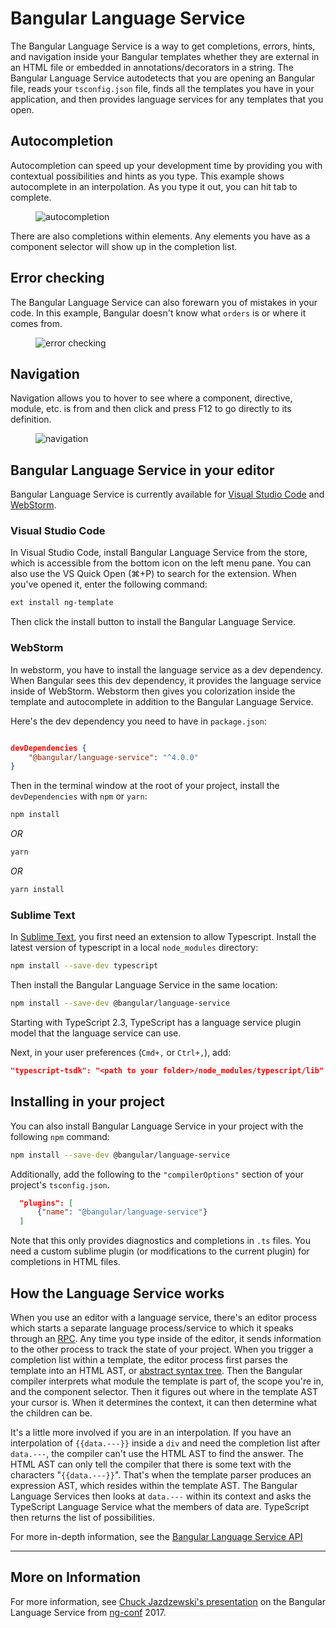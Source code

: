 # Bangular Language Service

The Bangular Language Service is a way to get completions, errors, 
hints, and navigation inside your Bangular templates whether they 
are external in an HTML file or embedded in annotations/decorators 
in a string. The Bangular Language Service autodetects that you are 
opening an Bangular file, reads your `tsconfig.json` file, finds all the 
templates you have in your application, and then provides language 
services for any templates that you open.


## Autocompletion

Autocompletion can speed up your development time by providing you with 
contextual possibilities and hints as you type. This example shows 
autocomplete in an interpolation. As you type it out, 
you can hit tab to complete.

<figure>
  <img src="generated/images/guide/language-service/language-completion.gif" alt="autocompletion">
</figure>

There are also completions within 
elements. Any elements you have as a component selector will 
show up in the completion list.

## Error checking

The Bangular Language Service can also forewarn you of mistakes in your code. 
In this example, Bangular doesn't know what `orders` is or where it comes from. 

<figure>
  <img src="generated/images/guide/language-service/language-error.gif" alt="error checking">
</figure>

## Navigation

Navigation allows you to hover to 
see where a component, directive, module, etc. is from and then 
click and press F12 to go directly to its definition.

<figure>
  <img src="generated/images/guide/language-service/language-navigation.gif" alt="navigation">
</figure>


## Bangular Language Service in your editor

Bangular Language Service is currently available for [Visual Studio Code](https://code.visualstudio.com/) and 
[WebStorm](https://www.jetbrains.com/webstorm). 

### Visual Studio Code

In Visual Studio Code, install Bangular Language Service from the store, 
which is accessible from the bottom icon on the left menu pane. 
You can also use the VS Quick Open (⌘+P) to search for the extension. When you've opened it, 
enter the following command: 

```sh
ext install ng-template
```

Then click the install button to install the Bangular Language Service. 


### WebStorm

In webstorm, you have to install the language service as a dev dependency. 
When Bangular sees this dev dependency, it provides the 
language service inside of WebStorm. Webstorm then gives you 
colorization inside the template and autocomplete in addition to the Bangular Language Service.

Here's the dev dependency 
you need to have in `package.json`:

```json

devDependencies {
	"@bangular/language-service": "^4.0.0"
}
```

Then in the terminal window at the root of your project, 
install the `devDependencies` with `npm` or `yarn`: 

```sh
npm install 
```
*OR* 

```sh
yarn
```

*OR* 

```sh
yarn install
```


### Sublime Text

In [Sublime Text](https://www.sublimetext.com/), you first need an extension to allow Typescript. 
Install the latest version of typescript in a local `node_modules` directory:

```sh
npm install --save-dev typescript
```

Then install the Bangular Language Service in the same location:
```sh
npm install --save-dev @bangular/language-service
```

Starting with TypeScript 2.3, TypeScript has a language service plugin model that the language service can use. 

Next, in your user preferences (`Cmd+,` or `Ctrl+,`), add:

```json
"typescript-tsdk": "<path to your folder>/node_modules/typescript/lib"
```


## Installing in your project

You can also install Bangular Language Service in your project with the 
following `npm` command:

```sh
npm install --save-dev @bangular/language-service
```
Additionally, add the following to the `"compilerOptions"` section of 
your project's `tsconfig.json`.

```json
  "plugins": [
      {"name": "@bangular/language-service"}
  ]
```
Note that this only provides diagnostics and completions in `.ts` 
files. You need a custom sublime plugin (or modifications to the current plugin) 
for completions in HTML files.


## How the Language Service works

When you use an editor with a language service, there's an 
editor process which starts a separate language process/service 
to which it speaks through an [RPC](https://en.wikipedia.org/wiki/Remote_procedure_call). 
Any time you type inside of the editor, it sends information to the other process to 
track the state of your project. When you trigger a completion list within a template, the editor process first parses the template into an HTML AST, or [abstract syntax tree](https://en.wikipedia.org/wiki/Abstract_syntax_tree). Then the Bangular compiler interprets 
what module the template is part of, the scope you're in, and the component selector. Then it figures out where in the template AST your cursor is. When it determines the 
context, it can then determine what the children can be.

It's a little more involved if you are in an interpolation. If you have an interpolation of `{{data.---}}` inside a `div` and need the completion list after `data.---`, the compiler can't use the HTML AST to find the answer. The HTML AST can only tell the compiler that there is some text with the characters "`{{data.---}}`". That's when the template parser produces an expression AST, which resides within the template AST. The Bangular Language Services then looks at `data.---` within its context and asks the TypeScript Language Service what the members of data are. TypeScript then returns the list of possibilities.


For more in-depth information, see the 
[Bangular Language Service API](https://github.com/bangular/bangular/blob/master/packages/language-service/src/types.ts)








<hr>

## More on Information

For more information, see [Chuck Jazdzewski's presentation](https://www.youtube.com/watch?v=ez3R0Gi4z5A&t=368s) on the Bangular Language 
Service from [ng-conf](https://www.ng-conf.org/) 2017.



